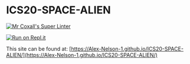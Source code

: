 # ICS20-SPACE-ALIEN

[![Mr Coxall's Super Linter](https://github.com/Alex-Nelson-1/ICS20-SPACE-ALIEN/workflows/Mr%20Coxall's%20Super%20Linter/badge.svg)](https://github.com/Alex-Nelson-1/ICS20-SPACE-ALIEN/actions)

[![Run on Repl.it](https://repl.it/badge/github/Alex-Nelson-1/ICS20-SPACE-ALIEN)](https://repl.it/github/Alex-Nelson-1/ICS20-SPACE-ALIEN)

This site can be found at: [https://Alex-Nelson-1.github.io/ICS20-SPACE-ALIEN/](https://Alex-Nelson-1.github.io/ICS20-SPACE-ALIEN/)
